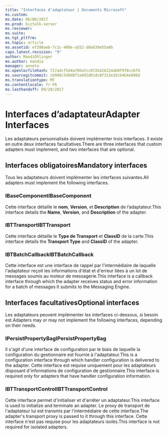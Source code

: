 ```yaml
---
title: "Interfaces d’adaptateur | Documents Microsoft"
ms.custom: 
ms.date: 06/08/2017
ms.prod: biztalk-server
ms.reviewer: 
ms.suite: 
ms.tgt_pltfrm: 
ms.topic: article
ms.assetid: e7398aeb-7c1c-400e-a552-d0ab39e55a0b
caps.latest.revision: "9"
author: MandiOhlinger
ms.author: mandia
manager: anneta
ms.openlocfilehash: 717adcf5d4a706a7cc072b42b224ab0f9f8cc6fd
ms.sourcegitcommit: cb908c540d8f1a692d01dc8f313e16cb4b4e696d
ms.translationtype: MT
ms.contentlocale: fr-FR
ms.lasthandoff: 09/20/2017
---
```

# <a name="adapter-interfaces"></a><span data-ttu-id="3f0d0-102">Interfaces d’adaptateur</span><span class="sxs-lookup"><span data-stu-id="3f0d0-102">Adapter Interfaces</span></span>
<span data-ttu-id="3f0d0-103">Les adaptateurs personnalisés doivent implémenter trois interfaces. Il existe en outre deux interfaces facultatives.</span><span class="sxs-lookup"><span data-stu-id="3f0d0-103">There are three interfaces that custom adapters must implement, and two interfaces that are optional.</span></span>  
  
## <a name="mandatory-interfaces"></a><span data-ttu-id="3f0d0-104">Interfaces obligatoires</span><span class="sxs-lookup"><span data-stu-id="3f0d0-104">Mandatory interfaces</span></span>  
 <span data-ttu-id="3f0d0-105">Tous les adaptateurs doivent implémenter les interfaces suivantes.</span><span class="sxs-lookup"><span data-stu-id="3f0d0-105">All adapters must implement the following interfaces.</span></span>  
  
### <a name="ibasecomponent"></a><span data-ttu-id="3f0d0-106">IBaseComponent</span><span class="sxs-lookup"><span data-stu-id="3f0d0-106">IBaseComponent</span></span>  
 <span data-ttu-id="3f0d0-107">Cette interface détaille le **nom**, **Version**, et **Description** de l’adaptateur.</span><span class="sxs-lookup"><span data-stu-id="3f0d0-107">This interface details the **Name**, **Version**, and **Description** of the adapter.</span></span>  
  
### <a name="ibttransport"></a><span data-ttu-id="3f0d0-108">IBTTransport</span><span class="sxs-lookup"><span data-stu-id="3f0d0-108">IBTTransport</span></span>  
 <span data-ttu-id="3f0d0-109">Cette interface détaille le **Type de Transport** et **ClassID** de la carte.</span><span class="sxs-lookup"><span data-stu-id="3f0d0-109">This interface details the **Transport Type** and **ClassID** of the adapter.</span></span>  
  
### <a name="ibtbatchcallback"></a><span data-ttu-id="3f0d0-110">IBTBatchCallback</span><span class="sxs-lookup"><span data-stu-id="3f0d0-110">IBTBatchCallback</span></span>  
 <span data-ttu-id="3f0d0-111">Cette interface est une interface de rappel par l'intermédiaire de laquelle l'adaptateur reçoit les informations d'état et d'erreur liées à un lot de messages soumis au moteur de messagerie.</span><span class="sxs-lookup"><span data-stu-id="3f0d0-111">This interface is a callback interface through which the adapter receives status and error information for a batch of messages it submits to the Messaging Engine.</span></span>  
  
## <a name="optional-interfaces"></a><span data-ttu-id="3f0d0-112">Interfaces facultatives</span><span class="sxs-lookup"><span data-stu-id="3f0d0-112">Optional interfaces</span></span>  
 <span data-ttu-id="3f0d0-113">Les adaptateurs peuvent implémenter les interfaces ci-dessous, si besoin est.</span><span class="sxs-lookup"><span data-stu-id="3f0d0-113">Adapters may or may not implement the following interfaces, depending on their needs.</span></span>  
  
### <a name="ipersistpropertybag"></a><span data-ttu-id="3f0d0-114">IPersistPropertyBag</span><span class="sxs-lookup"><span data-stu-id="3f0d0-114">IPersistPropertyBag</span></span>  
 <span data-ttu-id="3f0d0-115">Il s'agit d'une interface de configuration par le biais de laquelle la configuration du gestionnaire est fournie à l'adaptateur.</span><span class="sxs-lookup"><span data-stu-id="3f0d0-115">This is a configuration interface through which handler configuration is delivered to the adapter.</span></span> <span data-ttu-id="3f0d0-116">Cette interface est requise uniquement pour les adaptateurs disposant d'informations de configuration de gestionnaire.</span><span class="sxs-lookup"><span data-stu-id="3f0d0-116">This interface is required only for adapters that have handler configuration information.</span></span>  
  
### <a name="ibttransportcontrol"></a><span data-ttu-id="3f0d0-117">IBTTransportControl</span><span class="sxs-lookup"><span data-stu-id="3f0d0-117">IBTTransportControl</span></span>  
 <span data-ttu-id="3f0d0-118">Cette interface permet d'initialiser et d'arrêter un adaptateur.</span><span class="sxs-lookup"><span data-stu-id="3f0d0-118">This interface is used to initialize and terminate an adapter.</span></span> <span data-ttu-id="3f0d0-119">Le proxy de transport de l'adaptateur lui est transmis par l'intermédiaire de cette interface.</span><span class="sxs-lookup"><span data-stu-id="3f0d0-119">The adapter's transport proxy is passed to it through this interface.</span></span> <span data-ttu-id="3f0d0-120">Cette interface n'est pas requise pour les adaptateurs isolés.</span><span class="sxs-lookup"><span data-stu-id="3f0d0-120">This interface is not required for isolated adapters.</span></span>